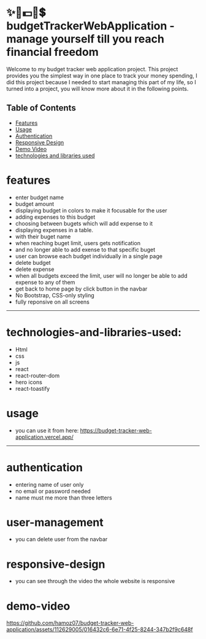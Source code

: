 # ✨🌠💵💸💲 budgetTrackerWebApplication - manage yourself till you reach financial freedom



Welcome to my budget tracker web application project. This project provides you the simplest way in one place to track your money spending, I did this project because I needed to start managing this part of my life, so I turned into a project, you will know more about it in the following points.

## Table of Contents
- [Features](#features)
- [Usage](#usage)
- [Authentication](#authentication)
- [Responsive Design](#responsive-design)
- [Demo Video](#demo-video)
- [technologies and libraries used](#technologies-and-libraries-used)

# features
- enter budget name
- budget amount
- displaying budget in colors to make it focusable for the user
- adding expenses to this budget
- choosing between bugets which will add expense to it
- displaying expenses in a table.
- with their buget name
- when reaching buget limit, users gets notification
- and no longer able to add exense to that specific buget
- user can browse each budget individually in a single page
- delete budget
- delete expense
- when all budgets exceed the limit, user will no longer be able to add expense to any of them
- get back to home page by click button in the navbar
- No Bootstrap, CSS-only styling
- fully reponsive on all screens

--------------------------------------------------

# technologies-and-libraries-used:
 - Html
 - css
 - js
 - react
 - react-router-dom
 - hero icons
 - react-toastify

# usage
  - you can use it from here: https://budget-tracker-web-application.vercel.app/

--------------------------------------------------
# authentication
- entering name of user only
- no email or password needed
- name must me more than three letters

# user-management
  - you can delete user from the navbar

# responsive-design
  - you can see through the video the whole website is responsive

# demo-video

https://github.com/hamoz07/budget-tracker-web-application/assets/112629005/016432c6-6e71-4f25-8244-347b2f9c648f




